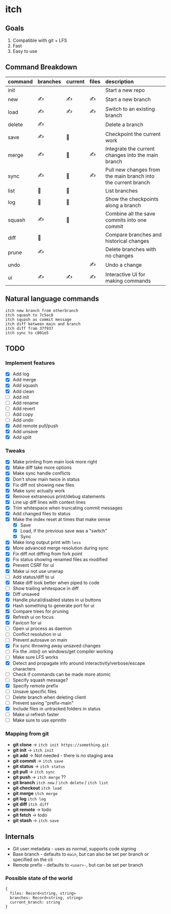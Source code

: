 # itch

## Goals

1. Compatible with git + LFS
2. Fast
3. Easy to use

## Command Breakdown

| command | branches | current | files | description                                                   |
| :------ | :------- | :------ | :---- | :------------------------------------------------------------ |
| init    |          |         |       | Start a new repo                                              |
| new     | ✍️       | ✍️      | ✍️    | Start a new branch                                            |
| load    | ✍️       | ✍️      | ✍️    | Switch to an existing branch                                  |
| delete  | ✍️       |         |       | Delete a branch                                               |
| save    | ✍️       | 📍      |       | Checkpoint the current work                                   |
| merge   | ✍️       | 📍      | ✍️    | Integrate the current changes into the main branch            |
| sync    | ✍️       | 📍      | ✍️    | Pull new changes from the main branch into the current branch |
| list    | 👀       | 👀      |       | List branches                                                 |
| log     | 👀       | 👀      |       | Show the checkpoints along a branch                           |
| squash  | ✍️       | 📍      |       | Combine all the save commits into one commit                  |
| diff    | 👀       |         |       | Compare branches and historical changes                       |
| prune   | ✍️       |         |       | Delete branches with no changes                               |
| undo    |          |         | ✍️    | Undo a change                                                 |
| ui      | ✍️       | ✍️      | ✍️    | Interactive UI for making commands                            |

## Natural language commands

```
itch new branch from otherbranch
itch squash to 7c5ac8
itch squash as commit message
itch diff between main and branch
itch diff from 37f937
itch sync to c001e5
```

## TODO

### Implement features

- [x] Add log
- [x] Add merge
- [x] Add squash
- [x] Add clean
- [ ] Add init
- [ ] Add rename
- [ ] Add revert
- [ ] Add copy
- [ ] Add undo
- [x] Add remote pull/push
- [x] Add unsave
- [x] Add split

### Tweaks

- [x] Make printing from main look more right
- [x] Make diff take more options
- [x] Make sync handle conflicts
- [x] Don't show main twice in status
- [x] Fix diff not showing new files
- [x] Make sync actually work
- [x] Remove extraneous print/debug statements
- [x] Line up diff lines with context lines
- [x] Trim whitespace when truncating commit messages
- [x] Add changed files to status
- [x] Make the index reset at times that make sense
  - [x] Save
  - [x] Load, if the previous save was a "switch"
  - [x] Sync
- [x] Make long output print with `less`
- [x] More advanced merge resolution during sync
- [x] Fix diff not diffing from fork point
- [x] Fix status showing renamed files as modified
- [x] Prevent CSRF for ui
- [x] Make ui not use unwrap
- [ ] Add status/diff to ui
- [x] Make diff look better when piped to code
- [ ] Show trailing whitespace in diff
- [x] Diff unsaved
- [x] Handle plural/disabled states in ui buttons
- [x] Hash something to generate port for ui
- [x] Compare trees for pruning
- [x] Refresh ui on focus
- [x] Favicon for ui
- [ ] Open ui process as daemon
- [ ] Conflict resolution in ui
- [ ] Prevent autosave on main
- [x] Fix sync throwing away unsaved changes
- [ ] Fix the .into() on windows/get compiler working
- [ ] Make sure LFS works
- [x] Detect and propagate info around interactivity/verbose/escape characters
- [ ] Check if commands can be made more atomic
- [ ] Specify squash message?
- [x] Specify remote prefix
- [ ] Unsave specific files
- [ ] Delete branch when deleting client
- [ ] Prevent saving "prefix-main"
- [x] Include files in untracked folders in status
- [ ] Make ui refresh faster
- [ ] Make sure to use eprintln

### Mapping from git

- **git clone** -> `itch init https://something.git`
- **git init** -> `itch init`
- **git add** -> Not needed - there is no staging area
- **git commit** -> `itch save`
- **git status** -> `itch status`
- **git pull** -> `itch sync`
- **git push** -> `itch merge` ??
- **git branch** `itch new` / `itch delete` / `itch list`
- **git checkout** `itch load`
- **git merge** `itch merge`
- **git log** `itch log`
- **git diff** `itch diff`
- **git remote** -> todo
- **git fetch** -> todo
- **git stash** -> `itch save`

## Internals

- Git user metadata - uses as normal, supports code signing
- Base branch - defaults to `main`, but can also be set per branch or specified on the cli
- Remote prefix - defaults to `<user>-`, but can be set per branch

### Possible state of the world

```
{
  files: Record<string, string>
  branches: Record<string, string>
  current_branch: string
}
```
